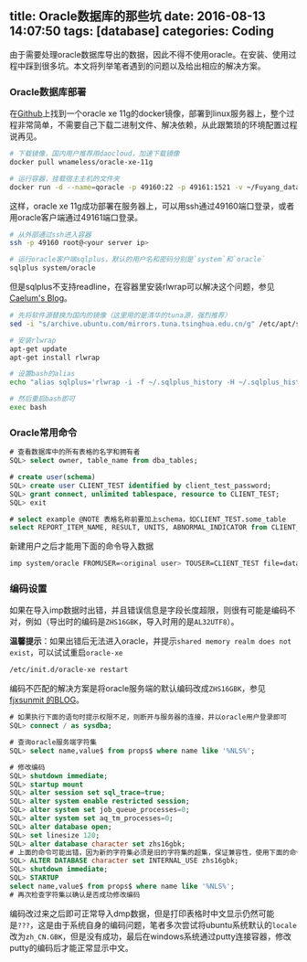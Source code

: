 title: Oracle数据库的那些坑
date: 2016-08-13 14:07:50
tags: [database]
categories: Coding
---
由于需要处理oracle数据库导出的数据，因此不得不使用oracle。在安装、使用过程中踩到很多坑。本文将列举笔者遇到的问题以及给出相应的解决方案。

### Oracle数据库部署
在[Github](https://github.com/wnameless/docker-oracle-xe-11g)上找到一个oracle xe 11g的docker镜像，部署到linux服务器上，整个过程非常简单，不需要自己下载二进制文件、解决依赖，从此跟繁琐的环境配置过程说再见。
``` bash
# 下载镜像，国内用户推荐用daocloud，加速下载镜像
docker pull wnameless/oracle-xe-11g    

# 运行容器，挂载宿主主机的文件夹
docker run -d --name=qoracle -p 49160:22 -p 49161:1521 -v ~/Fuyang_data:/root/Fuyang_data  wnameless/oracle-xe-11g
```

这样，oracle xe 11g成功部署在服务器上，可以用ssh通过49160端口登录，或者用oracle客户端通过49161端口登录。
``` bash
# 从外部通过ssh进入容器
ssh -p 49160 root@<your server ip>

# 运行oracle客户端sqlplus，默认的用户名和密码分别是`system`和`oracle`
sqlplus system/oracle
```
<!--more-->
但是sqlplus不支持readline，在容器里安装rlwrap可以解决这个问题，参见[Caelum's Blog](http://blog.cachemiss.com/articles/Using%20readline%20with%20Oracle%20SQL*Plus.pod)。
``` bash
# 先将软件源替换为国内的镜像（这里用的是清华的tuna源，强烈推荐）
sed -i "s/archive.ubuntu.com/mirrors.tuna.tsinghua.edu.cn/g" /etc/apt/sources.list

# 安装rlwrap
apt-get update
apt-get install rlwrap

# 设置bash的alias
echo "alias sqlplus='rlwrap -i -f ~/.sqlplus_history -H ~/.sqlplus_history -s 30000 sqlplus'" >> ~/.bashrc

# 然后重启bash即可
exec bash
```

### Oracle常用命令
``` sql
# 查看数据库中的所有表格的名字和拥有者
SQL> select owner, table_name from dba_tables;

# create user(schema)
SQL> create user CLIENT_TEST identified by client_test_password;
SQL> grant connect, unlimited tablespace, resource to CLIENT_TEST;
SQL> exit

# select example @NOTE 表格名称前要加上schema，如CLIENT_TEST.some_table
select REPORT_ITEM_NAME, RESULT, UNITS, ABNORMAL_INDICATOR from CLIENT_TEST.some_table;
```
新建用户之后才能用下面的命令导入数据
``` bash
imp system/oracle FROMUSER=<original user> TOUSER=CLIENT_TEST file=database.dmp log=database.log
```

### 编码设置
如果在导入imp数据时出错，并且错误信息是字段长度超限，则很有可能是编码不对，例如（导出时的编码是`ZHS16GBK`，导入时用的是`AL32UTF8`）。

**温馨提示**：如果出错后无法进入oracle，并提示`shared memory realm does not exist`，可以试试重启`oracle-xe`
``` bash
/etc/init.d/oracle-xe restart
```

编码不匹配的解决方案是将oracle服务端的默认编码改成`ZHS16GBK`，参见[fjxsunmit 的BLOG](http://fjxsunmit.blog.51cto.com/326634/600767)。
``` sql
# 如果执行下面的语句时提示权限不足，则断开与服务器的连接，并以oracle用户登录即可
SQL> connect / as sysdba;

# 查询oracle服务端字符集
SQL> select name,value$ from props$ where name like '%NLS%';

# 修改编码
SQL> shutdown immediate;
SQL> startup mount
SQL> alter session set sql_trace=true;
SQL> alter system enable restricted session;
SQL> alter system set job_queue_processes=0;
SQL> alter system set aq_tm_processes=0;
SQL> alter database open;
SQL> set linesize 120;
SQL> alter database character set zhs16gbk;
# 上面的命令可能出错，因为新的字符集必须是旧的字符集的超集，保证兼容性，使用下面的命令可以跳过兼容性检查
SQL> ALTER DATABASE character set INTERNAL_USE zhs16gbk;
SQL> shutdown immediate;
SQL> STARTUP
select name,value$ from props$ where name like '%NLS%';
# 再次检查字符集以确认是否成功修改编码
```

编码改过来之后即可正常导入dmp数据，但是打印表格时中文显示仍然可能是`???`，这是由于系统自身的编码问题，笔者多次尝试将ubuntu系统默认的`locale`改为`zh_CN.GBK`，但是没有成功，最后在windows系统通过putty连接容器，修改putty的编码后才能正常显示中文。
